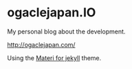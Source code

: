 ogaclejapan.IO
=================

My personal blog about the development.

<http://ogaclejapan.com/>

Using the [Materi for jekyll](http://github.com/ogaclejapan/materi-for-jekyll) theme.
